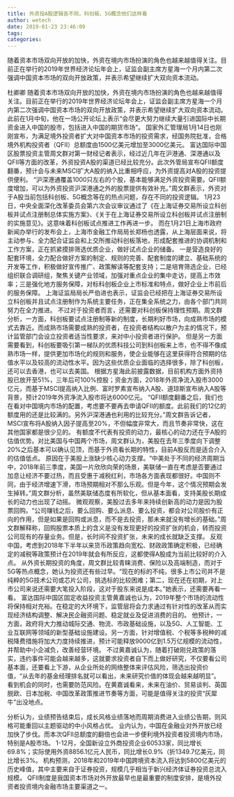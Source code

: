 ```yaml
---
title: 外资投A股逻辑各不同，科创板、5G概念他们这样看
author: wetech
date: 2019-01-23 23:46:09
tags: 
categories: 
---
```

随着资本市场双向开放的加快，外资在境内市场扮演的角色也越来越值得关注。目前正在举行的2019年世界经济论坛年会上，证监会副主席方星海一个月内第二次强调中国资本市场的双向开放政策，并表示希望继续扩大双向资本流动。
<!-- more -->
杜卿卿
随着资本市场双向开放的加快，外资在境内市场扮演的角色也越来越值得关注。目前正在举行的2019年世界经济论坛年会上，证监会副主席方星海一个月内第二次强调中国资本市场的双向开放政策，并表示希望继续扩大双向资本流动。
此前在1月中旬，他在一场公开论坛上表示“会尽更大努力继续大量引进国际中长期资金进入中国的股市，包括进入中国的期货市场”。
国家外汇管理局1月14日也刚刚宣布，为满足境外投资者扩大对中国资本市场的投资需求，经国务院批准，合格境外机构投资者（QFII）总额度由1500亿美元增加至3000亿美元。
富达国际中国区股票投资主管周文群对第一财经记者表示，经过近几年在沪港通、深港通以及QFII等方面的改革，外资投资A股的渠道已经比较充分。此次外管局宣布QFII额度翻番，预计会与未来MSCI扩大A股的纳入比重相呼应，为外资提高对A股的投资提供便利。
“沪深港通覆盖1000只左右的个股，基本能够满足外资投资需要。QFII额度增加，可以为外资投资沪深港通之外的股票提供有效补充。”周文群表示，外资对于A股当前包括科创板、5G概念等在的热点问题，存在不同的投资逻辑。
1月23日，中央全面深化改革委员会第六次会议审议通过了《在上海证券交易所设立科创板并试点注册制总体实施方案》、《关于在上海证券交易所设立科创板并试点注册制的实施意见》。这意味着科创板试点推进工作再进一步。
而在1月21日上海市政府新闻办举行的发布会上，上海市金融工作局局长郑杨也透露，从上海层面来说，将主动参与、全力配合证监会和上交所推动科创板落地，形成配套推进的协调机制和工作方案，正在抓紧摸排筛选优质企业，做好试点企业的储备。
一是营造良好的配套环境，全力配合做好方案的制定、规则的完善、配套制度的建立、基础系统的开发等工作，积极做好宣传推广、政策解读等配套支持；二是培育筛选企业，已经组织联合调研组，聚焦关键产业领域，加强对重点企业的集中走访，提高上市效率；三是强化地方服务保障，对标科创板企业上市标准和特点，做好企业上市前后的服务保障。
上海证监局局长严伯进也表示，证监会已经把在上海证券交易所设立科创板并且试点注册制作为系统主要任务，正在集全系统之力，由各个部门共同努力在全力推进。
不过对于投资者而言，还需要对科创板保持理性预期。周文群分析，一方面，科创板要试点注册制等新的制度，长期利好市场，向成熟市场的模式去靠近。而成熟市场需要成熟的投资者，在投资者结构以散户为主的情况下，预计监管部门会设立投资者适当性要求，来对中小投资者进行保护。
但是另一方面需要看到，科创板要吸引第一梯队的优质科技公司到科创板来上市，也不得不像成熟市场一样，提供更加市场化的规则和服务，使企业能够在这里获得符合预期的估值水平以及较高的流动性水平。因为这些优质企业面临的选择很多，除了科创板，还可以去香港，也可以去美国。
根据方星海此前披露数据，目前机构方面外资持股已放开至51%，三年后可100%控股；资金方面，2018年外资净流入股市3000亿元，而基于MSCI提高纳入比例、富时罗素宣布纳入A股、道琼斯宣布纳入A股等背景，预计2019年外资净流入股市将达6000亿元。
“QFII额度翻番之后，我们也在看对中国境内市场的配置，考虑要不要再去申请QFII的额度。此前我们的12亿的额度用的还是比较满的。另外沪深港通也利用的比较充分。”周文群告诉记者，MSCI宣布将A股纳入因子提高至20%，不但幅度非常大，而且节奏非常快，这在其他国家都是很少见的。
有额度不代表有投资的动力，最核心的动力还在于A股的估值优势。对比美国与中国两个市场，周文群认为，美股在去年三季度向下调整20%之后基本可以确认见顶，而基于外资看长期的特性，目前A股反而是适合介入的估值低点。
原因在于美股上涨缺少核心动力支撑。“中美处于不同的经济周期当中，2018年前三季度，美国一片欣欣向荣的场景，美联储一直在考虑是否要通过加息让经济不要过热，而且受惠于减税红利，市场各方面表现都很好。中国则不同，由于经济增速下滑，市场预期相对不那么乐观。但是今年，这个情况预期会发生掉转。”周文群分析，虽然美联储态度有所软化，但从基本面看，支持美股长期成长的动力也出现了动摇。
微观观察，美股过去多年来持续创新高的动力是因为股票回购。“公司赚钱之后，要么回购、要么派息、要么投资，都会对公司股价有正向的作用，但是如果是回购或派息，而不是去投资，那未来就没有增长的基础。”周文群解释称，回购股票本质上的含义是没有发现更好的投资扩张的机会，转而投资公司现有的存量业务。但是，长时间不投资扩张，未来的成长就缺乏支撑。
反观中国，考虑到2018年下半年以来货币政策趋向宽松、财政政策确定积极，已经确定的减税等政策预计在2019年就会有所反应，这都使得A股成为当前比较好的介入点。
从外资长期投资的角度，周文群比较青睐消费、保险以及高端制造，而对于5G等热点概念，她认为投资还有些过早。“现在的标的不纯，很多上市公司并不是纯粹的5G技术公司或芯片公司，挑选标的比较困难；第二，现在还在初期，对上市公司来说还需要大笔投入阶段，这对于股东来说是成本。”她表示，还需要再看一看。
富达国际中国区固定收益投资主管黄嘉诚也认为，2019年整个市场的流动性将保持相对充裕。在稳定的大环境下，监管层将会力求通过有针对性的改革从而实现经济结构调整、解决民企融资问题、稳定就业及促进消费的目的。
他预计，一方面，政府将大力推动城际交通、物流、市政基础设施，以及5G、人工智能、工业互联网等领域的新型基础设施建设。另一方面，针对增值税、个税等多税种的减税降费措施将加大力度持续推进，预计可能释放9000亿到1.5万亿规模的流动性，并帮助中小企减负，改善经营环境。
不过黄嘉诚认为，随着打破刚兑政策的落实，违约事件可能会越来越多，这就要求投资者自下而上做好研究，不仅要看公司基本面，还要看上下游，从企业所处的网络整体来评估风险，筛选出投资价值，“从去年的基金经理排名就可以看出，未来研究价值的体现会越来越明显”。
看到机会的同时，也需要防范风险。在黄嘉诚看来，未来在油价、贸易谈判、英国脱欧、日本加税、中国改革政策推进节奏等方面，可能是值得关注的投资“灰犀牛”出没地点。
 
 
 
分析认为，业绩预告结束后，成长风格业绩落地而周期消费进入业绩公告期，则风格可能重回以主题驱动的中小风格占优。
业内认为，中国在金融业对外开放已经加快了步伐。而本次QFII总额度的翻倍也会进一步便利境外投资者投资境内市场，特别是A股市场。
1-12月，全国新设立外商投资企业60533家，同比增长69.8%；实际使用外资8856.1亿元人民币，同比增长0.9%（折1349.7亿美元，同比增长3%。
机构预测，2018年和2019年中国跨境资本流入将达到5800亿美元的历史峰值，其中主要来自于证券投资，规模几乎相当于新兴经济体证券投资总流入规模。
QFII制度是我国资本市场对外开放最早也是最重要的制度安排，是境外投资者投资境内金融市场主要渠道之一。
